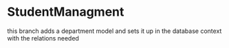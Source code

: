 # StudentManagment

this branch adds a department model and sets it up in the database context with the relations needed
